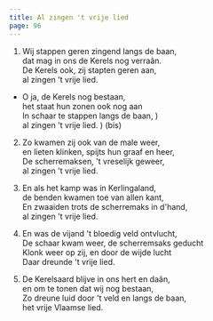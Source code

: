 ```yaml
---
title: Al zingen 't vrije lied
page: 96
---  
```


1. Wij stappen geren zingend langs de baan,  
dat mag in ons de Kerels nog verraân.  
De Kerels ook, zij stapten geren aan,  
al zingen 't vrije lied.  


- O ja, de Kerels nog bestaan,  
het staat hun zonen ook nog aan  
In schaar te stappen langs de baan, )  
al zingen 't vrije lied.            ) (bis)  


2. Zo kwamen zij ook van de male weer,  
en lieten klinken, spijts hun graaf en heer,  
De scherremaksen, 't vreselijk geweer,  
al zingen 't vrije lied.  


3. En als het kamp was in Kerlingaland,  
de benden kwamen toe van allen kant,  
En zwaaiden trots de scherremaks in d'hand,  
al zingen 't vrije lied.  


4. En was de vijand 't bloedig veld ontvlucht,  
De schaar kwam weer, de scherremsaks geducht  
Klonk weer op zij, en door de wijde lucht  
Daar dreunde 't vrije lied.  


5. De Kerelsaard blijve in ons hert en daân,  
en om te tonen dat wij nog bestaan,  
Zo dreune luid door 't veld en langs de baan,  
het vrije Vlaamse lied.  
